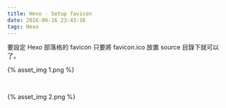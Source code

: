 ```yaml
---
title: Hexo - Setup favicon
date: 2016-06-16 23:43:16
tags: Hexo
---
```


要設定 Hexo 部落格的 favicon 只要將 favicon.ico 放置 source 目錄下就可以了。  

<!-- More -->

{% asset_img 1.png %}

<br/>



{% asset_img 2.png %}

<br/>

